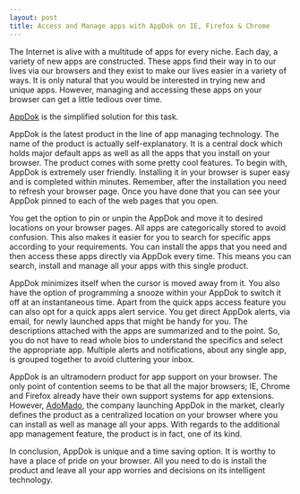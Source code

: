 ```yaml
---
layout: post
title: Access and Manage apps with AppDok on IE, Firefox & Chrome
---
```


The Internet is alive with a multitude of apps for every niche. Each day, a variety of new apps are constructed. These apps find their way in to our lives via our browsers and they exist to make our lives easier in a variety of ways. It is only natural that you would be interested in trying new and unique apps. However, managing and accessing these apps on your browser can get a little tedious over time. 

<a href="http://appdok.com/">AppDok</a> is the simplified solution for this task.

AppDok is the latest product in the line of app managing technology. The name of the product is actually self-explanatory. It is a central dock which holds major default apps as well as all the apps that you install on your browser. The product comes with some pretty cool features. To begin with, AppDok is extremely user friendly. Installing it in your browser is super easy and is completed within minutes. Remember, after the installation you need to refresh your browser page. Once you have done that you can see your AppDok pinned to each of the web pages that you open. 

You get the option to pin or unpin the AppDok and move it to desired locations on your browser pages. All apps are categorically stored to avoid confusion. This also makes it easier for you to search for specific apps according to your requirements. You can install the apps that you need and then access these apps directly via AppDok every time. This means you can search, install and manage all your apps with this single product.

AppDok minimizes itself when the cursor is moved away from it. You also have the option of programming a snooze within your AppDok to switch it off at an instantaneous time. Apart from the quick apps access feature you can also opt for a quick apps alert service. You get direct AppDok alerts, via email, for newly launched apps that might be handy for you. The descriptions attached with the apps are summarized and to the point. So, you do not have to read whole bios to understand the specifics and select the appropriate app. Multiple alerts and notifications, about any single app, is grouped together to avoid cluttering your inbox.

AppDok is an ultramodern product for app support on your browser. The only point of contention seems to be that all the major browsers; IE, Chrome and Firefox already have their own support systems for app extensions. However, <a href="http://adomado.com/">AdoMado</a>, the company launching AppDok in the market, clearly defines the product as a centralized location on your browser where you can install as well as manage all your apps. With regards to the additional app management feature, the product is in fact, one of its kind. 

In conclusion, AppDok is unique and a time saving option.  It is worthy to have a place of pride on your browser. All you need to do is install the product and leave all your app worries and decisions on its intelligent technology.
